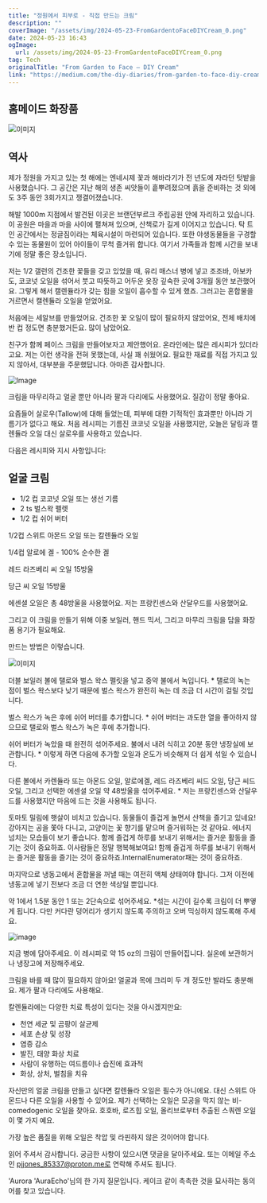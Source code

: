 ```yaml
---
title: "정원에서 피부로 - 직접 만드는 크림"
description: ""
coverImage: "/assets/img/2024-05-23-FromGardentoFaceDIYCream_0.png"
date: 2024-05-23 16:43
ogImage:
  url: /assets/img/2024-05-23-FromGardentoFaceDIYCream_0.png
tag: Tech
originalTitle: "From Garden to Face — DIY Cream"
link: "https://medium.com/the-diy-diaries/from-garden-to-face-diy-cream-07f3b84e6da2"
---
```


## 홈메이드 화장품

![이미지](/assets/img/2024-05-23-FromGardentoFaceDIYCream_0.png)

## 역사

제가 정원을 가지고 있는 첫 해에는 엔네시제 꽃과 해바라기가 전 년도에 자라던 텃밭을 사용했습니다. 그 공간은 지난 해의 생존 씨앗들이 흩뿌려졌으며 흙을 준비하는 것 외에도 3주 동안 3회가지고 쟁결어졌습니다.

<div class="content-ad"></div>

해발 1000m 지점에서 발견된 이곳은 브랜던부르크 주립공원 안에 자리하고 있습니다. 이 공원은 마을과 마을 사이에 펼쳐져 있으며, 산책로가 길게 이어지고 있습니다. 탁 트인 공간에서는 정글짐이라는 체육시설이 마련되어 있습니다. 또한 야생동물들을 구경할 수 있는 동물원이 있어 아이들이 무척 즐거워 합니다. 여기서 가족들과 함께 시간을 보내기에 정말 좋은 장소입니다.

<div class="content-ad"></div>

저는 1/2 갤런의 건조한 꽃들을 갖고 있었을 때, 유리 매스너 병에 넣고 조조바, 아보카도, 코코넛 오일을 섞어서 붓고 따뜻하고 어두운 옷장 깊숙한 곳에 3개월 동안 보관했어요. 그렇게 해서 캘렌듈라가 갖는 힘을 오일이 흡수할 수 있게 했죠. 그러고는 혼합물을 거르면서 캘렌듈라 오일을 얻었어요.

처음에는 세알브를 만들었어요. 건조한 꽃 오일이 많이 필요하지 않았어요, 전체 배치에 반 컵 정도면 충분했거든요. 많이 남았어요.

친구가 함께 페이스 크림을 만들어보자고 제안했어요. 온라인에는 많은 레시피가 있더라고요. 저는 이런 생각을 전혀 못했는데, 사실 꽤 쉬웠어요. 필요한 재료를 직접 가지고 있지 않아서, 대부분을 주문했답니다. 아마존 감사합니다.

<div class="content-ad"></div>

![Image](/assets/img/2024-05-23-FromGardentoFaceDIYCream_3.png)

크림을 마무리하고 얼굴 뿐만 아니라 팔과 다리에도 사용했어요. 질감이 정말 좋아요.

요즘들어 살로우(Tallow)에 대해 들었는데, 피부에 대한 기적적인 효과뿐만 아니라 기름기가 없다고 해요. 처음 레시피는 기름진 코코넛 오일을 사용했지만, 오늘은 달링과 캘렌듈라 오일 대신 살로우를 사용하고 있습니다.

다음은 레시피와 지시 사항입니다:

<div class="content-ad"></div>

## 얼굴 크림

- 1/2 컵 코코넛 오일 또는 생선 기름
- 2 ts 벌스왁 펠렛
- 1/2 컵 쉬어 버터

<div class="content-ad"></div>

1/2컵 스위트 아몬드 오일 또는 칼렌듈라 오일

1/4컵 알로에 겔 - 100% 순수한 겔

레드 라즈베리 씨 오일 15방울

당근 씨 오일 15방울

<div class="content-ad"></div>

에센셜 오일은 총 48방울을 사용했어요. 저는 프랑킨센스와 산달우드를 사용했어요.

그리고 이 크림을 만들기 위해 이중 보일러, 핸드 믹서, 그리고 마무리 크림을 담을 화장품 용기가 필요해요.

만드는 방법은 이렇습니다.

![이미지](/assets/img/2024-05-23-FromGardentoFaceDIYCream_4.png)

<div class="content-ad"></div>

더블 보일러 볼에 탤로와 벌스 왁스 펠릿을 넣고 중약 불에서 녹입니다. \* 탤로의 녹는 점이 벌스 왁스보다 낮기 때문에 벌스 왁스가 완전히 녹는 데 조금 더 시간이 걸릴 것입니다.

벌스 왁스가 녹은 후에 쉬어 버터를 추가합니다. \* 쉬어 버터는 과도한 열을 좋아하지 않으므로 탤로와 벌스 왁스가 녹은 후에 추가합니다.

쉬어 버터가 녹았을 때 완전히 섞어주세요. 불에서 내려 식히고 20분 동안 냉장실에 보관합니다. \* 이렇게 하면 다음에 추가할 오일과 온도가 비슷해져 더 쉽게 섞일 수 있습니다.

다른 볼에서 카렌듈라 또는 아몬드 오일, 알로에겔, 레드 라즈베리 씨드 오일, 당근 씨드 오일, 그리고 선택한 에센셜 오일 약 48방울을 섞어주세요. \* 저는 프랑킨센스와 산달우드를 사용했지만 마음에 드는 것을 사용해도 됩니다.

<div class="content-ad"></div>

토마토 밀림에 햇살이 비치고 있습니다. 동물들이 즐겁게 놀면서 산책을 즐기고 있네요! 강아지는 공을 쫓아 다니고, 고양이는 꽃 향기를 맡으며 즐거워하는 것 같아요. 에너지 넘치는 모습들이 보기 좋습니다. 함께 즐겁게 하루를 보내기 위해서는 즐거운 활동을 즐기는 것이 중요하죠. 이사람들은 정말 행복해보여요! 함께 즐겁게 하루를 보내기 위해서는 즐거운 활동을 즐기는 것이 중요하죠.InternalEnumerator패는 것이 중요하죠.

<div class="content-ad"></div>

마지막으로 냉동고에서 혼합물을 꺼낼 때는 여전히 액체 상태여야 합니다. 그저 이전에 냉동고에 넣기 전보다 조금 더 연한 색상일 뿐입니다.

약 1에서 1.5분 동안 1 또는 2단속으로 섞어주세요. \*섞는 시간이 길수록 크림이 더 뿌옇게 됩니다. 다만 커다란 덩어리가 생기지 않도록 주의하고 오버 믹싱하지 않도록해 주세요.

![image](/assets/img/2024-05-23-FromGardentoFaceDIYCream_7.png)

지금 병에 담아주세요. 이 레시피로 약 15 oz의 크림이 만들어집니다. 실온에 보관하거나 냉장고에 저장해주세요.

<div class="content-ad"></div>

크림을 바를 때 많이 필요하지 않아요! 얼굴과 목에 크리미 두 개 정도만 발라도 충분해요. 제가 팔과 다리에도 사용해요.

칼렌듈라에는 다양한 치료 특성이 있다는 것을 아시겠지만요:

- 천연 세균 및 곰팡이 살균제
- 세포 손상 및 성장
- 염증 감소
- 발진, 태양 화상 치료
- 사람이 유행하는 여드름이나 습진에 효과적
- 화상, 상처, 벌침을 치유

자신만의 얼굴 크림을 만들고 싶다면 칼렌듈라 오일은 필수가 아니에요. 대신 스위트 아몬드나 다른 오일을 사용할 수 있어요. 제가 선택하는 오일은 모공을 막지 않는 비-comedogenic 오일을 찾아요. 호호바, 로즈힙 오일, 올리브로부터 추출된 스쿼렌 오일이 몇 가지 예요.

<div class="content-ad"></div>

가장 높은 품질을 위해 오일은 착압 및 라핀하지 않은 것이어야 합니다.

읽어 주셔서 감사합니다. 궁금한 사항이 있으시면 댓글을 달아주세요. 또는 이메일 주소인 pjjones_85337@proton.me로 연락해 주셔도 됩니다.

'Aurora 'AuraEcho'님의 한 가지 질문입니다. 케이크 같이 촉촉한 것을 묘사하는 동의어를 찾고 있습니다.
